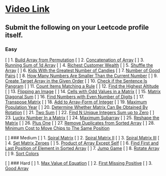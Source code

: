 # [Video Link](https://youtu.be/n60Dn0UsbEk)

## Submit the following on your Leetcode profile itself.

### Easy
[ ] 1. [Build Array from Permutation](https://leetcode.com/problems/build-array-from-permutation/)
[ ] 2. [Concatenation of Array](https://leetcode.com/problems/concatenation-of-array/)
[ ] 3. [Running Sum of 1d Array](https://leetcode.com/problems/running-sum-of-1d-array/)
[ ] 4. [Richest Customer Wealth](https://leetcode.com/problems/richest-customer-wealth/)
[ ] 5. [Shuffle the Array](https://leetcode.com/problems/shuffle-the-array/)
[ ] 6. [Kids With the Greatest Number of Candies](https://leetcode.com/problems/kids-with-the-greatest-number-of-candies/)
[ ] 7. [Number of Good Pairs](https://leetcode.com/problems/number-of-good-pairs/)
[ ] 8. [How Many Numbers Are Smaller Than the Current Number](https://leetcode.com/problems/how-many-numbers-are-smaller-than-the-current-number/)
[ ] 9. [Create Target Array in the Given Order](https://leetcode.com/problems/create-target-array-in-the-given-order/)
[ ] 10. [Check if the Sentence Is Pangram](https://leetcode.com/problems/check-if-the-sentence-is-pangram/)
[ ] 11. [Count Items Matching a Rule](https://leetcode.com/problems/count-items-matching-a-rule/)
[ ] 12. [Find the Highest Altitude](https://leetcode.com/problems/find-the-highest-altitude/)
[ ] 13. [Flipping an Image](https://leetcode.com/problems/flipping-an-image/)
[ ] 14. [Cells with Odd Values in a Matrix](https://leetcode.com/problems/cells-with-odd-values-in-a-matrix/)
[ ] 15. [Matrix Diagonal Sum](https://leetcode.com/problems/matrix-diagonal-sum/)
[ ] 16. [Find Numbers with Even Number of Digits](https://leetcode.com/problems/find-numbers-with-even-number-of-digits/)
[ ] 17. [Transpose Matrix](https://leetcode.com/problems/transpose-matrix/)
[ ] 18. [Add to Array-Form of Integer](https://leetcode.com/problems/add-to-array-form-of-integer/)
[ ] 19. [Maximum Population Year](https://leetcode.com/problems/maximum-population-year/)
[ ] 20. [Determine Whether Matrix Can Be Obtained By Rotation](https://leetcode.com/problems/determine-whether-matrix-can-be-obtained-by-rotation/)
[ ] 21. [Two Sum](https://leetcode.com/problems/two-sum/)
[ ] 22. [Find N Unique Integers Sum up to Zero](https://leetcode.com/problems/find-n-unique-integers-sum-up-to-zero/)
[ ] 23. [Lucky Number In a Matrix](https://leetcode.com/problems/lucky-numbers-in-a-matrix/)
[ ] 24. [Maximum Subarray](https://leetcode.com/problems/maximum-subarray/)
[ ] 25. [Reshape the Matrix](https://leetcode.com/problems/reshape-the-matrix/)
[ ] 26. [Plus One](https://leetcode.com/problems/plus-one/)
[ ] 27. [Remove Duplicates from Sorted Array](https://leetcode.com/problems/remove-duplicates-from-sorted-array/)
[ ] 28. [Minimum Cost to Move Chips to The Same Position](https://leetcode.com/problems/minimum-cost-to-move-chips-to-the-same-position/)

[ ] ### Medium
[ ] 1. [Spiral Matrix](https://leetcode.com/problems/spiral-matrix/)
[ ] 2. [Spiral Matrix II](https://leetcode.com/problems/spiral-matrix-ii/)
[ ] 3. [Spiral Matrix III](https://leetcode.com/problems/spiral-matrix-iii/)
[ ] 4. [Set Matrix Zeroes](https://leetcode.com/problems/set-matrix-zeroes/)
[ ] 5. [Product of Array Except Self](https://leetcode.com/problems/product-of-array-except-self/)
[ ] 6. [Find First and Last Position of Element in Sorted Array](https://leetcode.com/problems/find-first-and-last-position-of-element-in-sorted-array/)
[ ] 7. [Jump Game](https://leetcode.com/problems/jump-game/)
[ ] 8. [Rotate Array](https://leetcode.com/problems/rotate-array/)
[ ] 9. [Sort Colors](https://leetcode.com/problems/sort-colors/)
 
[ ] ### Hard
[ ] 1. [Max Value of Equation](https://leetcode.com/problems/max-value-of-equation/)
[ ] 2. [First Missing Positive](https://leetcode.com/problems/first-missing-positive/)
[ ] 3. [Good Array](https://leetcode.com/problems/check-if-it-is-a-good-array/)
